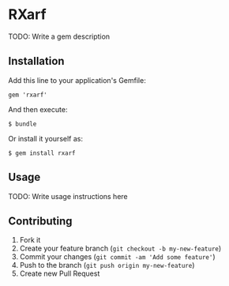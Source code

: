 # RXarf

TODO: Write a gem description

## Installation

Add this line to your application's Gemfile:

    gem 'rxarf'

And then execute:

    $ bundle

Or install it yourself as:

    $ gem install rxarf

## Usage

TODO: Write usage instructions here

## Contributing

1. Fork it
2. Create your feature branch (`git checkout -b my-new-feature`)
3. Commit your changes (`git commit -am 'Add some feature'`)
4. Push to the branch (`git push origin my-new-feature`)
5. Create new Pull Request

